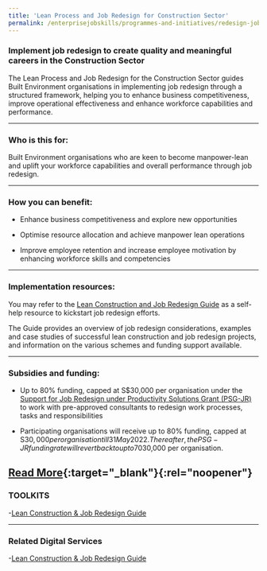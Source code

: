 ```yaml
---
title: 'Lean Process and Job Redesign for Construction Sector'
permalink: /enterprisejobskills/programmes-and-initiatives/redesign-jobs/lean-process-and-job-redesign-for-construction-sector/
---
```


### Implement job redesign to create quality and meaningful careers in the Construction Sector

The Lean Process and Job Redesign for the Construction Sector guides Built Environment organisations in implementing job redesign through a structured framework, helping you to enhance business competitiveness, improve operational effectiveness and enhance workforce capabilities and performance.

---

### Who is this for:

Built Environment organisations who are keen to become manpower-lean and uplift your workforce capabilities and overall performance through job redesign.

---

### How you can benefit:

- Enhance business competitiveness and explore new opportunities

- Optimise resource allocation and achieve manpower lean operations

- Improve employee retention and increase employee motivation by enhancing workforce skills and competencies

---

### Implementation resources:

You may refer to the <a href="https://www.wsg.gov.sg/content/dam/ssg-wsg/wsg/jr-for-lean-construction/wsg_jr-for-lean-construction.pdf" target="_blank" rel="noopener">Lean Construction and Job Redesign Guide</a> as a self-help resource to kickstart job redesign efforts.

The Guide provides an overview of job redesign considerations, examples and case studies of successful lean construction and job redesign projects, and information on the various schemes and funding support available.

---

### Subsidies and funding:

- Up to 80% funding, capped at S$30,000 per organisation under the <a href="https://www.wsg.gov.sg/productivity-solutions-grant-job-redesign.html" target="_blank" rel="noopener">Support for Job Redesign under Productivity Solutions Grant (PSG-JR)</a> to work with pre-approved consultants to redesign work processes, tasks and responsibilities

- Participating organisations will receive up to 80% funding, capped at S$30,000 per organisation till 31 May 2022. Thereafter, the PSG-JR funding rate will revert back to up to 70%, capped at S$30,000 per organisation.

[Read More](https://www.wsg.gov.sg/lean-construction-job-redesign-guide.html){:target="_blank"}{:rel="noopener"}
---

### TOOLKITS

-<a href="https://go.gov.sg/tk-leanjobredesign" target="_blank" rel="noopener">Lean Construction & Job Redesign Guide</a>

---

### Related Digital Services

-<a href="https://www.wsg.gov.sg/content/dam/ssg-wsg/wsg/jr-for-lean-construction/wsg_jr-for-lean-construction.pdf" target="_blank" rel="noopener">Lean Construction & Job Redesign Guide</a>

<script src="/jquery/resize-tables.js"></script>
